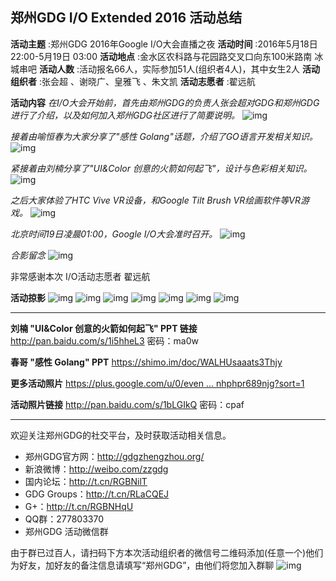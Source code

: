 ## 郑州GDG I/O Extended 2016 活动总结

**活动主题** :郑州GDG 2016年Google I/O大会直播之夜
**活动时间** :2016年5月18日 22:00-5月19日 03:00
**活动地点** :金水区农科路与花园路交叉口向东100米路南 冰城串吧
**活动人数** :活动报名66人，实际参加51人(组织者4人)，其中女生2人
**活动组织者** :张会超 、谢晓广、皇雅飞 、朱文凯
**活动志愿者** :翟远航

**活动内容** 
*在I/O大会开始前，首先由郑州GDG的负责人张会超对GDG和郑州GDG进行了介绍，以及如何加入郑州GDG社区进行了简要说明。*
![img](http://chinagdg.com/data/attachment/forum/201605/24/161747klq7yu733x7gnl6l.jpg) 

*接着由喻恒春为大家分享了"感性 Golang"话题，介绍了GO语言开发相关知识。*
![img](http://chinagdg.com/data/attachment/forum/201605/24/162515d9xtto1ff09988bm.jpg) 

*紧接着由刘楠分享了"UI&Color 创意的火箭如何起飞"，设计与色彩相关知识。*
![img](http://chinagdg.com/data/attachment/forum/201605/24/162543zttmc4t7wscwcw4m.jpg) 

*之后大家体验了HTC Vive VR设备，和Google Tilt Brush VR绘画软件等VR游戏。*
![img](http://chinagdg.com/data/attachment/forum/201605/24/162659hhhd6afgpk40fduq.jpg) 

*北京时间19日凌晨01:00，Google I/O大会准时召开。*
![img](http://chinagdg.com/data/attachment/forum/201605/24/162758bkgnii1yi1133nwi.jpg) 

*合影留念*
![img](http://chinagdg.com/data/attachment/forum/201605/24/163543dmxpzvmhddizpxfc.jpg) 

非常感谢本次 I/O活动志愿者 翟远航

**活动掠影** 
![img](http://chinagdg.com/data/attachment/forum/201605/24/1631307eyy4q7yg7d8830q.jpg)
![img](http://chinagdg.com/data/attachment/forum/201605/24/163137ho1810ad8m33aam3.jpg)
![img](http://chinagdg.com/data/attachment/forum/201605/24/163146as3mfjmk688vk86j.jpg)
![img](http://chinagdg.com/data/attachment/forum/201605/24/163248ilwtgoyy4xyvi0cl.jpg)
![img](http://chinagdg.com/data/attachment/forum/201605/24/163210focbgcb7toqf9of7.jpg)
![img](http://chinagdg.com/data/attachment/forum/201605/24/163222gabea452h25lzac2.jpg)
![img](http://chinagdg.com/data/attachment/forum/201605/24/1632392fef99txzvcynjxx.jpg) 

------

**刘楠 "UI&Color 创意的火箭如何起飞" PPT 链接**
<http://pan.baidu.com/s/1i5hheL3> 密码：ma0w

**春哥 "感性 Golang" PPT** 
<https://shimo.im/doc/WALHUsaaats3Thjy>

**更多活动照片**
[https://plus.google.com/u/0/even ... nhphpr689njg?sort=1](https://plus.google.com/u/0/events/gallery/c2cinl8bjhg8ctanhphpr689njg?sort=1)

**活动照片链接**
<http://pan.baidu.com/s/1bLGIkQ> 密码：cpaf

------

欢迎关注郑州GDG的社交平台，及时获取活动相关信息。

- 郑州GDG官方网：<http://gdgzhengzhou.org/>
- 新浪微博：<http://weibo.com/zzgdg>
- 国内论坛：<http://t.cn/RGBNilT>
- GDG Groups：<http://t.cn/RLaCQEJ>
- G+：<http://t.cn/RGBNHqU>
- QQ群：277803370
- 郑州GDG 活动微信群

由于群已过百人，请扫码下方本次活动组织者的微信号二维码添加(任意一个)他们为好友，加好友的备注信息请填写“郑州GDG”，由他们将您加入群聊
 ![img](http://chinagdg.com/data/attachment/forum/201605/24/163653uautdct2u55uuu01.png) 